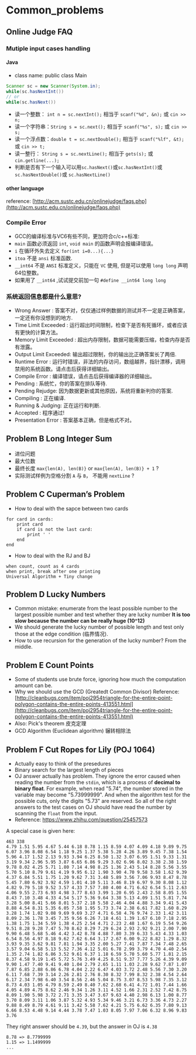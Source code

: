 # Common_problems

## Online Judge FAQ

### Mutiple input cases handling

#### Java

- class name: public class Main

```java
Scanner sc = new Scanner(System.in);
while(sc.hasNextInt())
// or  
while(sc.hasNext())
```

- 读一个整数： `int n = sc.nextInt();` 相当于 `scanf("%d", &n);` 或 `cin >> n;`
- 读一个字符串：`String s = sc.next();` 相当于 `scanf("%s", s);` 或 `cin >> s;`
- 读一个浮点数：`double t = sc.nextDouble();` 相当于 `scanf("%lf", &t);` 或 `cin >> t;`
- 读一整行： `String s = sc.nextLine();` 相当于 `gets(s);` 或 `cin.getline(...);`
- 判断是否有下一个输入可以用`sc.hasNext()`或`sc.hasNextInt()`或`sc.hasNextDouble()`或 `sc.hasNextLine()`

#### other language

reference: [http://acm.sustc.edu.cn/onlinejudge/faqs.php](http://acm.sustc.edu.cn/onlinejudge/faqs.php)

### Compile Error

- GCC的编译标准与VC6有些不同，更加符合c/c++标准:
- `main` 函数必须返回 `int`, `void main` 的函数声明会报编译错误。
- `i` 在循环外失去定义 `for(int i=0...){...}`
- `itoa` 不是 `ansi` 标准函数.
- `__int64` 不是 `ANSI` 标准定义，只能在 `VC` 使用, 但是可以使用 `long long` 声明64位整数。
- 如果用了 `__int64` ,试试提交前加一句 `#define __int64 long long`

### 系统返回信息都是什么意思?

- Wrong Answer : 答案不对，仅仅通过样例数据的测试并不一定是正确答案，一定还有你没想到的地方.
- Time Limit Exceeded : 运行超出时间限制，检查下是否有死循环，或者应该有更快的计算方法。
- Memory Limit Exceeded : 超出内存限制，数据可能需要压缩，检查内存是否有泄露。
- Output Limit Exceeded: 输出超过限制，你的输出比正确答案长了两倍.
- Runtime Error : 运行时错误，非法的内存访问，数组越界，指针漂移，调用禁用的系统函数。请点击后获得详细输出。
- Compile Error : 编译错误，请点击后获得编译器的详细输出。
- Pending : 系统忙，你的答案在排队等待.
- Pending Rejudge: 因为数据更新或其他原因，系统将重新判你的答案.
- Compiling : 正在编译.
- Running & Judging: 正在运行和判断.
- Accepted : 程序通过!
- Presentation Error : 答案基本正确，但是格式不对。

## Problem B Long Integer Sum

- 进位问题
- 最大位数
- 最终长度 `max{len(A), len(B)}` or  `max{len(A), len(B)} + 1` ?
- 实际测试样例为空格分割 `A` 与 `B`， 不能用 `nextLine` ?

## Problem C Cuperman’s Problem

- How to deal with the sapce between two cards

```
for card in cards:
    print card
    if card is not the last card:
        print ' '
    end
end
```
- How to deal with the RJ and BJ
```
when count, count as 4 cards
when print, break after one printing
Universal Algorithm + Tiny change
```

## Problem D Lucky Numbers

- Common mistake: enumerate from the least possible number to the largest possible number and test whether they are lucky number
**It is too slow because the number can be really huge (10^12)**
- We should generate the lucky number of possible length and test only those at the edge condition (临界情况).
- How to use recursion for the generation of the lucky number? From the middle.

## Problem E Count Points

- Some of students use brute force, ignoring how much the computation amount can be.
- Why we should use the GCD (Greatedt Common Divisor) Reference: [http://cleanbugs.com/item/poj2954triangle-for-the-entire-point-polygon-contains-the-entire-points-413551.html](http://cleanbugs.com/item/poj2954triangle-for-the-entire-point-polygon-contains-the-entire-points-413551.html)
- Also: Pick's theorem 皮克定理
- GCD Algorithm (Euclidean algorithm) 辗转相除法

## Problem F Cut Ropes for Lily (POJ 1064)

- Actually easy to think of the presedures
- Binary search for the largest length of pieces
- OJ answer actually has problem. They ignore the error caused when reading the number from the `stdin`, which is a process of **decimal to binary float**. For example, when read "5.74", the number stored in the variable may become "5.73999999". And when the algorithm test for the possible cuts, only the digits "5.73" are reserved. So all of the right answers to the test cases on OJ should have read the number by scanning the `float` from the input.
- Reference: https://www.zhihu.com/question/25457573

A special case is given here:

```
463 338
4.79 1.51 5.95 4.67 5.44 6.18 8.78 1.15 8.59 4.07 4.09 4.18 9.89 9.75 6.07 3.96 8.08 6.54 1.18 9.25 1.37 5.38 5.28 4.26 3.89 9.45 7.38 1.54 5.96 4.17 1.52 2.13 9.93 3.94 6.25 8.50 1.32 3.07 6.95 1.51 9.33 1.31 3.19 9.34 2.96 5.95 3.87 6.65 6.86 9.29 3.02 6.96 8.02 3.38 2.38 1.59 9.78 8.02 4.25 5.71 1.80 7.14 4.98 8.25 1.36 2.43 5.14 8.28 5.56 3.55 5.70 5.10 8.79 9.61 4.19 9.95 6.12 1.90 3.90 4.70 9.58 3.58 1.62 9.39 4.37 6.84 5.51 1.75 1.20 9.62 7.31 3.48 5.89 3.56 7.06 9.93 8.47 8.78 5.45 7.80 6.92 3.92 4.59 1.01 4.10 5.11 3.46 8.19 6.97 9.30 8.08 1.12 4.82 9.79 5.18 9.52 3.57 4.33 7.57 7.80 4.00 4.71 6.62 6.54 5.11 2.63 4.06 9.55 2.73 6.93 4.98 3.77 8.63 3.99 1.20 6.95 2.43 2.58 8.05 1.55 8.43 7.10 3.48 4.33 4.54 5.17 5.36 9.64 3.38 5.13 4.09 1.51 5.81 7.74 3.28 5.00 8.41 5.66 8.01 5.37 2.18 5.58 2.46 4.04 4.88 3.34 9.41 5.43 8.88 4.54 8.31 5.35 6.05 7.58 1.95 5.73 3.74 2.38 6.61 7.82 1.60 8.29 3.28 1.74 1.02 9.08 9.69 9.69 3.27 4.71 6.58 4.76 9.74 2.33 1.42 3.11 8.09 2.36 1.78 3.45 7.35 9.56 6.26 7.18 4.61 1.39 1.67 6.10 7.18 2.95 1.38 1.75 1.34 5.59 1.38 4.25 2.54 4.71 2.23 2.48 1.67 6.19 5.54 9.26 9.51 8.28 9.28 7.47 5.70 8.62 8.29 7.29 6.24 2.93 2.92 9.21 2.00 7.90 9.90 6.48 5.68 5.46 4.42 3.42 8.78 4.88 7.80 3.39 6.33 5.43 4.33 1.03 6.54 8.56 4.97 8.18 9.62 7.62 6.64 3.17 2.67 6.00 9.22 8.82 1.29 8.32 3.93 9.35 3.62 9.81 7.81 1.94 3.35 2.00 5.27 7.41 7.87 7.34 7.48 2.65 3.57 9.04 6.58 5.13 5.52 7.36 4.12 5.01 6.78 2.99 3.79 4.70 4.40 2.54 1.35 2.74 1.82 6.86 3.52 9.61 6.37 1.18 6.59 5.70 5.60 5.77 1.81 2.15 8.37 4.58 9.19 1.45 5.72 5.76 3.49 4.25 8.51 9.37 7.77 5.26 4.39 9.09 9.90 1.47 7.40 9.41 9.40 1.04 2.79 2.65 1.11 1.03 2.28 9.62 7.87 1.07 7.87 6.85 2.88 6.86 6.78 4.04 2.22 6.47 4.03 3.72 2.48 5.56 7.30 3.20 6.11 7.68 7.39 3.14 2.26 2.81 2.76 8.30 8.32 7.99 8.32 2.38 4.54 2.64 6.17 2.34 7.98 6.40 3.54 8.56 2.46 5.04 8.75 3.07 8.53 5.98 7.35 3.12 8.73 4.03 1.05 4.79 8.59 2.49 8.40 7.62 2.68 6.41 4.72 1.01 7.44 1.66 4.05 4.89 4.75 8.62 2.46 9.34 1.26 3.11 4.52 1.66 2.31 2.52 7.42 8.75 8.09 1.90 5.98 3.72 2.71 3.35 3.47 3.67 9.63 4.40 2.98 6.13 1.00 8.77 3.70 8.09 3.11 1.06 3.87 5.32 4.93 5.34 9.46 3.21 6.73 3.36 4.73 2.27 9.88 8.49 8.79 4.61 9.11 3.42 5.58 7.62 4.21 5.75 6.62 6.35 7.80 9.13 6.66 8.53 4.48 9.14 4.44 3.78 7.47 1.03 8.05 7.97 7.06 6.32 8.96 9.83 3.76
```

They right answer should be `4.39`, but the answer in OJ is `4.38`

```
8.78 => 8.7799999
1.15 => 1.1499999
...
```
